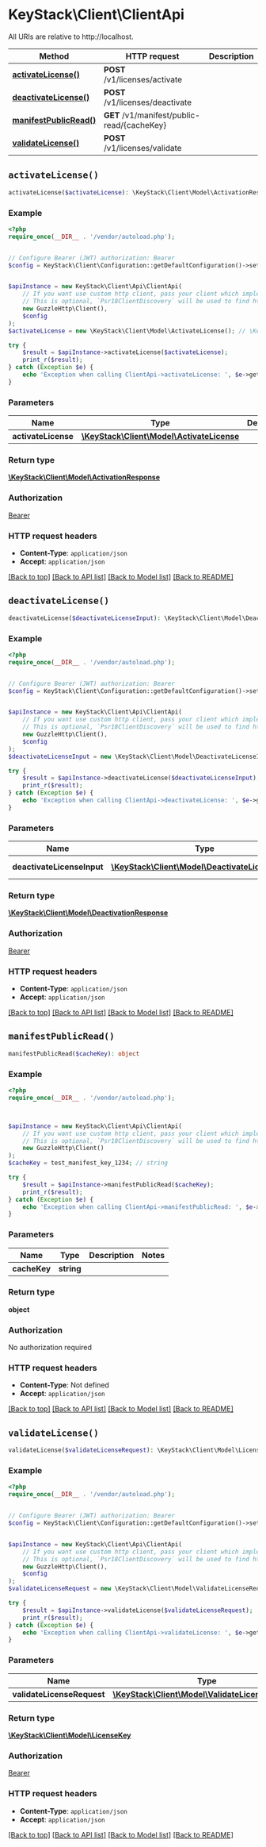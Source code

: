 # KeyStack\Client\ClientApi

All URIs are relative to http://localhost.

Method | HTTP request | Description
------------- | ------------- | -------------
[**activateLicense()**](ClientApi.md#activateLicense) | **POST** /v1/licenses/activate | 
[**deactivateLicense()**](ClientApi.md#deactivateLicense) | **POST** /v1/licenses/deactivate | 
[**manifestPublicRead()**](ClientApi.md#manifestPublicRead) | **GET** /v1/manifest/public-read/{cacheKey} | 
[**validateLicense()**](ClientApi.md#validateLicense) | **POST** /v1/licenses/validate | 


## `activateLicense()`

```php
activateLicense($activateLicense): \KeyStack\Client\Model\ActivationResponse
```



### Example

```php
<?php
require_once(__DIR__ . '/vendor/autoload.php');


// Configure Bearer (JWT) authorization: Bearer
$config = KeyStack\Client\Configuration::getDefaultConfiguration()->setAccessToken('YOUR_ACCESS_TOKEN');


$apiInstance = new KeyStack\Client\Api\ClientApi(
    // If you want use custom http client, pass your client which implements `Psr\Http\Client\ClientInterface`.
    // This is optional, `Psr18ClientDiscovery` will be used to find http client. For instance `GuzzleHttp\Client` implements that interface
    new GuzzleHttp\Client(),
    $config
);
$activateLicense = new \KeyStack\Client\Model\ActivateLicense(); // \KeyStack\Client\Model\ActivateLicense

try {
    $result = $apiInstance->activateLicense($activateLicense);
    print_r($result);
} catch (Exception $e) {
    echo 'Exception when calling ClientApi->activateLicense: ', $e->getMessage(), PHP_EOL;
}
```

### Parameters

Name | Type | Description  | Notes
------------- | ------------- | ------------- | -------------
 **activateLicense** | [**\KeyStack\Client\Model\ActivateLicense**](../Model/ActivateLicense.md)|  | [optional]

### Return type

[**\KeyStack\Client\Model\ActivationResponse**](../Model/ActivationResponse.md)

### Authorization

[Bearer](../../README.md#Bearer)

### HTTP request headers

- **Content-Type**: `application/json`
- **Accept**: `application/json`

[[Back to top]](#) [[Back to API list]](../../README.md#endpoints)
[[Back to Model list]](../../README.md#models)
[[Back to README]](../../README.md)

## `deactivateLicense()`

```php
deactivateLicense($deactivateLicenseInput): \KeyStack\Client\Model\DeactivationResponse
```



### Example

```php
<?php
require_once(__DIR__ . '/vendor/autoload.php');


// Configure Bearer (JWT) authorization: Bearer
$config = KeyStack\Client\Configuration::getDefaultConfiguration()->setAccessToken('YOUR_ACCESS_TOKEN');


$apiInstance = new KeyStack\Client\Api\ClientApi(
    // If you want use custom http client, pass your client which implements `Psr\Http\Client\ClientInterface`.
    // This is optional, `Psr18ClientDiscovery` will be used to find http client. For instance `GuzzleHttp\Client` implements that interface
    new GuzzleHttp\Client(),
    $config
);
$deactivateLicenseInput = new \KeyStack\Client\Model\DeactivateLicenseInput(); // \KeyStack\Client\Model\DeactivateLicenseInput | The input parameters.

try {
    $result = $apiInstance->deactivateLicense($deactivateLicenseInput);
    print_r($result);
} catch (Exception $e) {
    echo 'Exception when calling ClientApi->deactivateLicense: ', $e->getMessage(), PHP_EOL;
}
```

### Parameters

Name | Type | Description  | Notes
------------- | ------------- | ------------- | -------------
 **deactivateLicenseInput** | [**\KeyStack\Client\Model\DeactivateLicenseInput**](../Model/DeactivateLicenseInput.md)| The input parameters. |

### Return type

[**\KeyStack\Client\Model\DeactivationResponse**](../Model/DeactivationResponse.md)

### Authorization

[Bearer](../../README.md#Bearer)

### HTTP request headers

- **Content-Type**: `application/json`
- **Accept**: `application/json`

[[Back to top]](#) [[Back to API list]](../../README.md#endpoints)
[[Back to Model list]](../../README.md#models)
[[Back to README]](../../README.md)

## `manifestPublicRead()`

```php
manifestPublicRead($cacheKey): object
```



### Example

```php
<?php
require_once(__DIR__ . '/vendor/autoload.php');



$apiInstance = new KeyStack\Client\Api\ClientApi(
    // If you want use custom http client, pass your client which implements `Psr\Http\Client\ClientInterface`.
    // This is optional, `Psr18ClientDiscovery` will be used to find http client. For instance `GuzzleHttp\Client` implements that interface
    new GuzzleHttp\Client()
);
$cacheKey = test_manifest_key_1234; // string

try {
    $result = $apiInstance->manifestPublicRead($cacheKey);
    print_r($result);
} catch (Exception $e) {
    echo 'Exception when calling ClientApi->manifestPublicRead: ', $e->getMessage(), PHP_EOL;
}
```

### Parameters

Name | Type | Description  | Notes
------------- | ------------- | ------------- | -------------
 **cacheKey** | **string**|  |

### Return type

**object**

### Authorization

No authorization required

### HTTP request headers

- **Content-Type**: Not defined
- **Accept**: `application/json`

[[Back to top]](#) [[Back to API list]](../../README.md#endpoints)
[[Back to Model list]](../../README.md#models)
[[Back to README]](../../README.md)

## `validateLicense()`

```php
validateLicense($validateLicenseRequest): \KeyStack\Client\Model\LicenseKey
```



### Example

```php
<?php
require_once(__DIR__ . '/vendor/autoload.php');


// Configure Bearer (JWT) authorization: Bearer
$config = KeyStack\Client\Configuration::getDefaultConfiguration()->setAccessToken('YOUR_ACCESS_TOKEN');


$apiInstance = new KeyStack\Client\Api\ClientApi(
    // If you want use custom http client, pass your client which implements `Psr\Http\Client\ClientInterface`.
    // This is optional, `Psr18ClientDiscovery` will be used to find http client. For instance `GuzzleHttp\Client` implements that interface
    new GuzzleHttp\Client(),
    $config
);
$validateLicenseRequest = new \KeyStack\Client\Model\ValidateLicenseRequest(); // \KeyStack\Client\Model\ValidateLicenseRequest

try {
    $result = $apiInstance->validateLicense($validateLicenseRequest);
    print_r($result);
} catch (Exception $e) {
    echo 'Exception when calling ClientApi->validateLicense: ', $e->getMessage(), PHP_EOL;
}
```

### Parameters

Name | Type | Description  | Notes
------------- | ------------- | ------------- | -------------
 **validateLicenseRequest** | [**\KeyStack\Client\Model\ValidateLicenseRequest**](../Model/ValidateLicenseRequest.md)|  | [optional]

### Return type

[**\KeyStack\Client\Model\LicenseKey**](../Model/LicenseKey.md)

### Authorization

[Bearer](../../README.md#Bearer)

### HTTP request headers

- **Content-Type**: `application/json`
- **Accept**: `application/json`

[[Back to top]](#) [[Back to API list]](../../README.md#endpoints)
[[Back to Model list]](../../README.md#models)
[[Back to README]](../../README.md)
